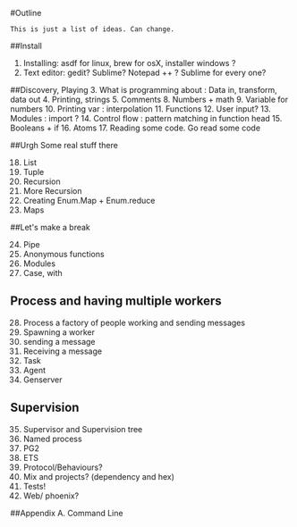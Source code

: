 #Outline

    This is just a list of ideas. Can change.


##Install

1. Installing: asdf for linux, brew for osX, installer windows ?
2. Text editor: gedit? Sublime? Notepad ++ ? Sublime for every one?

##Discovery, Playing
3. What is programming about : Data in, transform, data out
4. Printing, strings
5. Comments
8. Numbers + math
9. Variable for numbers
10. Printing var : interpolation
11. Functions
12. User input?
13. Modules : import ?
14. Control flow : pattern matching in function head
15. Booleans + if
16. Atoms
17. Reading some code. Go read some code

##Urgh Some real stuff there

18. List
19. Tuple
20. Recursion
21. More Recursion
22. Creating Enum.Map + Enum.reduce
23. Maps

##Let's make a break

24. Pipe
25. Anonymous functions
26. Modules
27. Case, with

## Process and having multiple workers

28. Process a factory of people working and sending messages
29. Spawning a worker
30. sending a message
31. Receiving a message
32. Task
33. Agent
34. Genserver

## Supervision

35. Supervisor and Supervision tree
36. Named process
37. PG2
38. ETS
39. Protocol/Behaviours?
40. Mix and projects? (dependency and hex)
41. Tests!
42. Web/ phoenix?

##Appendix
A. Command Line
